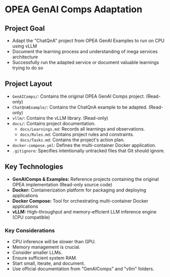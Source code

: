 # OPEA GenAI Comps Adaptation

## Project Goal

* Adapt the "ChatQnA" project from OPEA GenAI Examples to run on CPU using vLLM
* Document the learning process and understanding of mega services architecture
* Successfully run the adapted service or document valuable learnings trying to do so

## Project Layout

*   `GenAIComps/`: Contains the original OPEA GenAI Comps project. (Read-only)
*   `ChatQnAExample/`: Contains the ChatQnA example to be adapted. (Read-only)
*   `vllm/`: Contains the vLLM library. (Read-only)
*   `docs/`: Contains project documentation.
    *   `docs/Learnings.md`: Records all learnings and observations.
    *   `docs/Rules.md`: Contains project rules and constraints.
    *   `docs/Tasks.md`: Contains the project's action plan.
*   `docker-compose.yml`: Defines the multi-container Docker application.
*   `.gitignore`: Specifies intentionally untracked files that Git should ignore.


## Key Technologies

* **GenAIComps & Examples:** Reference projects containing the original OPEA implementation (Read-only source code)
* **Docker:** Containerization platform for packaging and deploying applications
* **Docker Compose:** Tool for orchestrating multi-container Docker applications
* **vLLM:** High-throughput and memory-efficient LLM inference engine (CPU compatible)

### Key Considerations
- CPU inference will be slower than GPU.
- Memory management is crucial.
- Consider smaller LLMs.
- Ensure sufficient system RAM.
- Start small, iterate, and document.
- Use official documentation from "GenAIComps" and "vllm" folders.